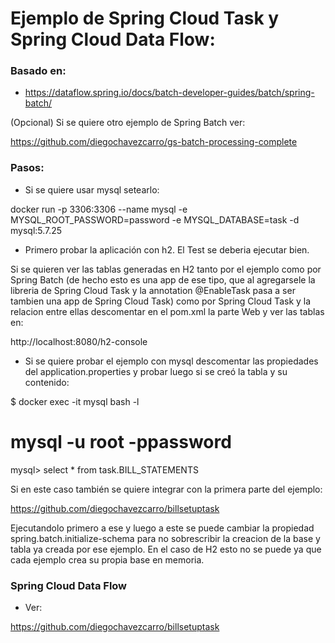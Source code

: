 # Ejemplo de Spring Cloud Task y Spring Cloud Data Flow:

### Basado en:

* https://dataflow.spring.io/docs/batch-developer-guides/batch/spring-batch/

(Opcional) Si se quiere otro ejemplo de Spring Batch ver:

https://github.com/diegochavezcarro/gs-batch-processing-complete

### Pasos:

* Si se quiere usar mysql setearlo:

docker run -p 3306:3306 --name mysql -e MYSQL_ROOT_PASSWORD=password -e MYSQL_DATABASE=task -d mysql:5.7.25

* Primero probar la aplicación con h2. El Test se deberia ejecutar bien.

Si se quieren ver las tablas generadas en H2 tanto por el ejemplo como por Spring Batch 
(de hecho esto es una app de ese tipo, que al agregarsele la libreria de 
Spring Cloud Task y la annotation @EnableTask pasa a ser tambien
una app de Spring Cloud Task) como por Spring Cloud Task y la 
relacion entre ellas descomentar en el pom.xml la parte Web y ver las tablas en:

http://localhost:8080/h2-console

* Si se quiere probar el ejemplo con mysql descomentar las propiedades del
application.properties y probar luego si se creó la tabla y su contenido: 

$ docker exec -it mysql bash -l

# mysql -u root -ppassword

mysql> select * from task.BILL_STATEMENTS

Si en este caso también se quiere integrar con la primera parte del ejemplo:

https://github.com/diegochavezcarro/billsetuptask

Ejecutandolo primero a ese y luego a este se puede cambiar la propiedad 
spring.batch.initialize-schema 
para no sobrescribir la creacion de la base y tabla ya creada por ese ejemplo.
En el caso de H2 esto no se puede ya que cada ejemplo crea su propia base en memoria.

### Spring Cloud Data Flow

* Ver:

https://github.com/diegochavezcarro/billsetuptask
